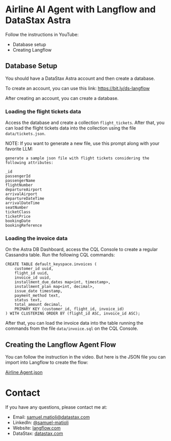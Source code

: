 # Airline AI Agent with Langflow and DataStax Astra

Follow the instructions in YouTube:

- Database setup
- Creating Langflow


## Database Setup

You should have a DataStax Astra account and then create a database.

To create an account, you can use this link: https://bit.ly/ds-langflow

After creating an account, you can create a database. 

### Loading the flight tickets data

Access the database and create a collection `flight_tickets`. After that, you can load the flight tickets data into the collection using the file `data/tickets.json`. 

NOTE: If you want to generate a new file, use this prompt along with your favorite LLM:

```
generate a sample json file with flight tickets considering the following attributes:

_id 
passengerId
passengerName
flightNumber
departureAirport
arrivalAirport
departureDateTime
arrivalDateTime
seatNumber
ticketClass
ticketPrice
bookingDate
bookingReference

```

### Loading the invoice data

On the Astra DB Dashboard, access the CQL Console to create a regular Cassandra table. Run the following CQL commands:

```
CREATE TABLE default_keyspace.invoices (
    customer_id uuid,
    flight_id uuid,
    invoice_id uuid,
    installment_due_dates map<int, timestamp>,
    installment_plan map<int, decimal>,
    issue_date timestamp,
    payment_method text,
    status text,
    total_amount decimal,
    PRIMARY KEY (customer_id, flight_id, invoice_id)
) WITH CLUSTERING ORDER BY (flight_id ASC, invoice_id ASC);

```

After that, you can load the invoice data into the table running the commands from the file `data/invoice.sql` on the CQL Console. 

## Creating the Langflow Agent Flow

You can follow the instruction in the video. But here is the JSON file you can import into Langflow to create the flow:

[Airline Agent.json](Airline%20Agent.json)

# Contact

If you have any questions, please contact me at:

- Email: [samuel.matioli@datastax.com](mailto:samuel.matioli@datastax.com)
- LinkedIn: [@samuel-matioli](https://www.linkedin.com/in/samuel-matioli/)
- Website: [langflow.com](https://langflow.com)
- DataStax: [datastax.com](https://bit.ly/ds-langflow)
